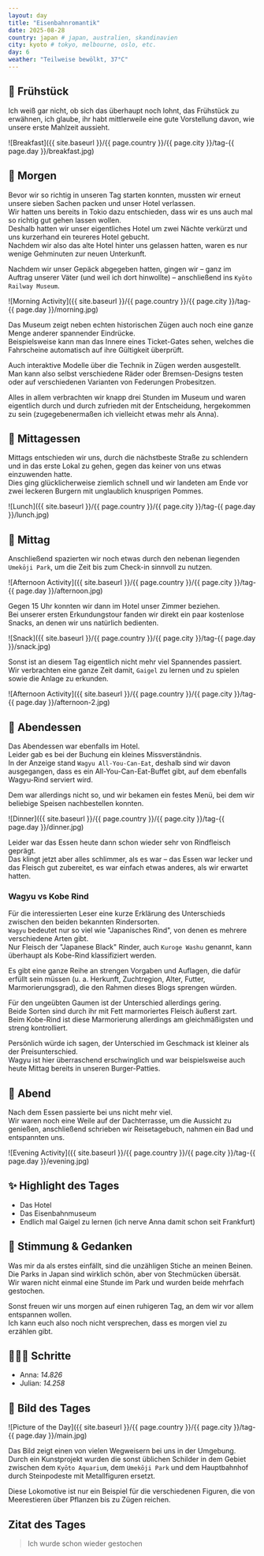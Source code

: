 ```yaml
---
layout: day
title: "Eisenbahnromantik"
date: 2025-08-28
country: japan # japan, australien, skandinavien
city: kyoto # tokyo, melbourne, oslo, etc.
day: 6
weather: "Teilweise bewölkt, 37°C"
---
```


## 🥐 Frühstück

Ich weiß gar nicht, ob sich das überhaupt noch lohnt, das Frühstück zu erwähnen, ich glaube, ihr habt mittlerweile eine gute Vorstellung davon, wie unsere erste Mahlzeit aussieht. 

![Breakfast]({{ site.baseurl }}/{{ page.country }}/{{ page.city }}/tag-{{ page.day }}/breakfast.jpg)

## 🌅 Morgen

Bevor wir so richtig in unseren Tag starten konnten, mussten wir erneut unsere sieben Sachen packen und unser Hotel verlassen.  
Wir hatten uns bereits in Tokio dazu entschieden, dass wir es uns auch mal so richtig gut gehen lassen wollen.  
Deshalb hatten wir unser eigentliches Hotel um zwei Nächte verkürzt und uns kurzerhand ein teureres Hotel gebucht.  
Nachdem wir also das alte Hotel hinter uns gelassen hatten, waren es nur wenige Gehminuten zur neuen Unterkunft.  

Nachdem wir unser Gepäck abgegeben hatten, gingen wir – ganz im Auftrag unserer Väter (und weil ich dort hinwollte) – anschließend ins `Kyōto Railway Museum`.  

![Morning Activity]({{ site.baseurl }}/{{ page.country }}/{{ page.city }}/tag-{{ page.day }}/morning.jpg)

Das Museum zeigt neben echten historischen Zügen auch noch eine ganze Menge anderer spannender Eindrücke.  
Beispielsweise kann man das Innere eines Ticket-Gates sehen, welches die Fahrscheine automatisch auf ihre Gültigkeit überprüft.  

Auch interaktive Modelle über die Technik in Zügen werden ausgestellt. Man kann also selbst verschiedene Räder oder Bremsen-Designs testen oder auf verschiedenen Varianten von Federungen Probesitzen.  

Alles in allem verbrachten wir knapp drei Stunden im Museum und waren eigentlich durch und durch zufrieden mit der Entscheidung, hergekommen zu sein (zugegebenermaßen ich vielleicht etwas mehr als Anna).  

## 🍣 Mittagessen

Mittags entschieden wir uns, durch die nächstbeste Straße zu schlendern und in das erste Lokal zu gehen, gegen das keiner von uns etwas einzuwenden hatte.  
Dies ging glücklicherweise ziemlich schnell und wir landeten am Ende vor zwei leckeren Burgern mit unglaublich knusprigen Pommes.  

![Lunch]({{ site.baseurl }}/{{ page.country }}/{{ page.city }}/tag-{{ page.day }}/lunch.jpg)

## 🌇 Mittag

Anschließend spazierten wir noch etwas durch den nebenan liegenden `Umekōji Park`, um die Zeit bis zum Check-in sinnvoll zu nutzen.  

![Afternoon Activity]({{ site.baseurl }}/{{ page.country }}/{{ page.city }}/tag-{{ page.day }}/afternoon.jpg)

Gegen 15 Uhr konnten wir dann im Hotel unser Zimmer beziehen.  
Bei unserer ersten Erkundungstour fanden wir direkt ein paar kostenlose Snacks, an denen wir uns natürlich bedienten.  

![Snack]({{ site.baseurl }}/{{ page.country }}/{{ page.city }}/tag-{{ page.day }}/snack.jpg)

Sonst ist an diesem Tag eigentlich nicht mehr viel Spannendes passiert.  
Wir verbrachten eine ganze Zeit damit, `Gaigel` zu lernen und zu spielen sowie die Anlage zu erkunden.  

![Afternoon Activity]({{ site.baseurl }}/{{ page.country }}/{{ page.city }}/tag-{{ page.day }}/afternoon-2.jpg)

## 🍜 Abendessen

Das Abendessen war ebenfalls im Hotel.  
Leider gab es bei der Buchung ein kleines Missverständnis.  
In der Anzeige stand `Wagyu All-You-Can-Eat`, deshalb sind wir davon ausgegangen, dass es ein All-You-Can-Eat-Buffet gibt, auf dem ebenfalls Wagyu-Rind serviert wird.  

Dem war allerdings nicht so, und wir bekamen ein festes Menü, bei dem wir beliebige Speisen nachbestellen konnten.  

![Dinner]({{ site.baseurl }}/{{ page.country }}/{{ page.city }}/tag-{{ page.day }}/dinner.jpg)

Leider war das Essen heute dann schon wieder sehr von Rindfleisch geprägt.  
Das klingt jetzt aber alles schlimmer, als es war – das Essen war lecker und das Fleisch gut zubereitet, es war einfach etwas anderes, als wir erwartet hatten.  

### Wagyu vs Kobe Rind

Für die interessierten Leser eine kurze Erklärung des Unterschieds zwischen den beiden bekannten Rindersorten.  
`Wagyu` bedeutet nur so viel wie "Japanisches Rind", von denen es mehrere verschiedene Arten gibt.  
Nur Fleisch der "Japanese Black" Rinder, auch `Kuroge Washu` genannt, kann überhaupt als Kobe-Rind klassifiziert werden.  

Es gibt eine ganze Reihe an strengen Vorgaben und Auflagen, die dafür erfüllt sein müssen (u. a. Herkunft, Zuchtregion, Alter, Futter, Marmorierungsgrad), die den Rahmen dieses Blogs sprengen würden.  

Für den ungeübten Gaumen ist der Unterschied allerdings gering.  
Beide Sorten sind durch ihr mit Fett marmoriertes Fleisch äußerst zart.  
Beim Kobe-Rind ist diese Marmorierung allerdings am gleichmäßigsten und streng kontrolliert.  

Persönlich würde ich sagen, der Unterschied im Geschmack ist kleiner als der Preisunterschied.  
Wagyu ist hier überraschend erschwinglich und war beispielsweise auch heute Mittag bereits in unseren Burger-Patties.  

## 🌙 Abend

Nach dem Essen passierte bei uns nicht mehr viel.  
Wir waren noch eine Weile auf der Dachterrasse, um die Aussicht zu genießen, anschließend schrieben wir Reisetagebuch, nahmen ein Bad und entspannten uns.  

![Evening Activity]({{ site.baseurl }}/{{ page.country }}/{{ page.city }}/tag-{{ page.day }}/evening.jpg)

## ✨ Highlight des Tages

- Das Hotel  
- Das Eisenbahnmuseum  
- Endlich mal Gaigel zu lernen (ich nerve Anna damit schon seit Frankfurt)  

## 💭 Stimmung & Gedanken

Was mir da als erstes einfällt, sind die unzähligen Stiche an meinen Beinen.  
Die Parks in Japan sind wirklich schön, aber von Stechmücken übersät.  
Wir waren nicht einmal eine Stunde im Park und wurden beide mehrfach gestochen.  

Sonst freuen wir uns morgen auf einen ruhigeren Tag, an dem wir vor allem entspannen wollen.  
Ich kann euch also noch nicht versprechen, dass es morgen viel zu erzählen gibt.  

## 🏃🏽‍♀️ Schritte

- Anna: _14.826_  
- Julian: _14.258_  

## 📸 Bild des Tages

![Picture of the Day]({{ site.baseurl }}/{{ page.country }}/{{ page.city }}/tag-{{ page.day }}/main.jpg)

Das Bild zeigt einen von vielen Wegweisern bei uns in der Umgebung.  
Durch ein Kunstprojekt wurden die sonst üblichen Schilder in dem Gebiet zwischen dem `Kyōto Aquarium`, dem `Umekōji Park` und dem Hauptbahnhof durch Steinpodeste mit Metallfiguren ersetzt.  

Diese Lokomotive ist nur ein Beispiel für die verschiedenen Figuren, die von Meerestieren über Pflanzen bis zu Zügen reichen.  

## Zitat des Tages

> Ich wurde schon wieder gestochen
